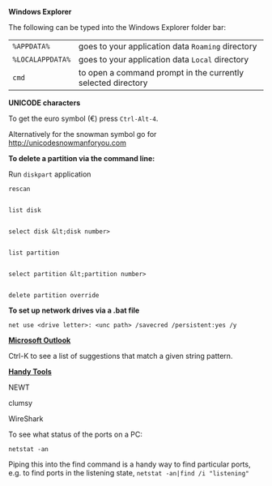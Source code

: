 **Windows Explorer**

The following can be typed into the Windows Explorer folder bar:


<table>
  <tr>
   <td><code>%APPDATA%</code>
   </td>
   <td>goes to your application data <code>Roaming</code> directory
   </td>
  </tr>
  <tr>
   <td><code>%LOCALAPPDATA%</code>
   </td>
   <td>goes to your application data <code>Local</code> directory
   </td>
  </tr>
  <tr>
   <td><code>cmd</code>
   </td>
   <td>to open a command prompt in the currently selected directory
   </td>
  </tr>
</table>


**UNICODE characters**

 

To get the euro symbol (€) press `Ctrl-Alt-4`.

 

Alternatively for the snowman symbol go for http://unicodesnowmanforyou.com

**To delete a partition via the command line:**

Run `diskpart` application


    rescan


    list disk


    select disk &lt;disk number>


    list partition


    select partition &lt;partition number>


    delete partition override

**To set up network drives via a .bat file**


```
net use <drive letter>: <unc path> /savecred /persistent:yes /y
```


**<span style="text-decoration:underline;">Microsoft Outlook</span>**

Ctrl-K to see a list of suggestions that match a given string pattern.

**<span style="text-decoration:underline;">Handy Tools</span>**

NEWT

clumsy

WireShark

To see what status of the ports on a PC:


```
netstat -an
```


Piping this into the find command is a handy way to find particular ports, e.g. to find ports in the listening state, `netstat -an|find /i "listening"`
